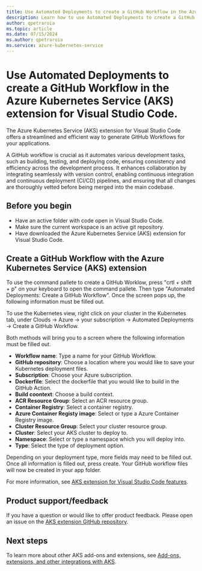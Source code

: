 ```yaml
---
title: Use Automated Deployments to create a GitHub Workflow in the Azure Kubernetes Service (AKS) extension for Visual Studio Code.
description: Learn how to use Automated Deployments to create a GitHub Workflow in the Azure Kubernetes Service (AKS) extension for Visual Studio Code.
author: qpetraroia
ms.topic: article
ms.date: 07/15/2024
ms.author: qpetraroia
ms.service: azure-kubernetes-service
---
```


# Use Automated Deployments to create a GitHub Workflow in the Azure Kubernetes Service (AKS) extension for Visual Studio Code.

The Azure Kubernetes Service (AKS) extension for Visual Studio Code offers a streamlined and efficient way to generate GitHub Workflows for your applications.

A GitHub workflow is crucial as it automates various development tasks, such as building, testing, and deploying code, ensuring consistency and efficiency across the development process. It enhances collaboration by integrating seamlessly with version control, enabling continuous integration and continuous deployment (CI/CD) pipelines, and ensuring that all changes are thoroughly vetted before being merged into the main codebase.

## Before you begin

* Have an active folder with code open in Visual Studio Code.
* Make sure the current workspace is an active git repository.
* Have downloaded the Azure Kubernetes Service (AKS) extension for Visual Studio Code.

## Create a GitHub Workflow with the Azure Kubernetes Service (AKS) extension

To use the command pallete to create a GitHub Worklow, press "crtl + shift + p" on your keyboard to open the command pallete. Then type "Automated Deployments: Create a GitHub Workflow". Once the screen pops up, the following information must be filled out.

To use the Kubernetes view, right click on your cluster in the Kubernetes tab, under Clouds -> Azure -> your subscription -> Automated Deployments -> Create a GitHub Workflow.

Both methods will bring you to a screen where the following information must be filled out.

* **Workflow name**: Type a name for your GitHub Workflow.
* **GitHub repository**: Choose a location where you would like to save your Kubernetes deployment files.
* **Subscription**: Choose your Azure subscription.
* **Dockerfile**: Select the dockerfile that you would like to build in the GitHub Action.
* **Build coontext**: Choose a build context.
* **ACR Resource Group**: Select an ACR resource group.
* **Container Registry**: Select a container registry.
* **Azure Container Registy image**: Select or type a Azure Container Registry image.
* **Cluster Resource Group**: Select your cluster resource group.
* **Cluster**: Select your AKS cluster to deploy to.
* **Namespace**: Select or type a namespace which you will deploy into.
* **Type**: Select the type of deployment option.

Depending on your deployment type, more fields may need to be filled out. Once all information is filled out, press create. Your GitHub workflow files will now be created in your app folder.

For more information, see [AKS extension for Visual Studio Code features](https://code.visualstudio.com/docs/azure/aksextensions#_features).

## Product support/feedback

If you have a question or would like to offer product feedback. Please open an issue on the [AKS extension GitHub repository](https://github.com/Azure/vscode-aks-tools/issues/new/choose).

## Next steps

To learn more about other AKS add-ons and extensions, see [Add-ons, extensions, and other integrations with AKS](./integrations.md).

